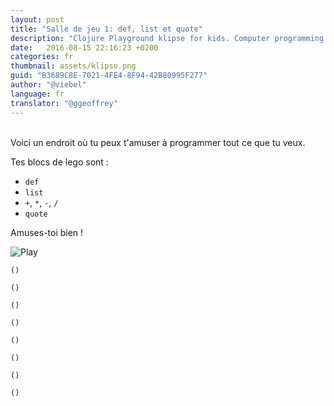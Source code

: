 ```yaml
---
layout: post
title: "Salle de jeu 1: def, list et quote"
description: "Clojure Playground klipse for kids. Computer programming course"
date:   2016-08-15 22:16:23 +0200
categories: fr
thumbnail: assets/klipse.png
guid: "B3689C8E-7021-4FE4-8F94-42B80995F277"
author: "@viebel"
language: fr
translator: "@ggeoffrey"
---
```



<br/>
<!-- Here is it the place for you to build whatever you want. -->
Voici un endroit où tu peux t'amuser à programmer tout ce que tu veux.

<br/>
<!-- Here is it the place for you to build whatever you want. -->
<!-- Here is it the place for you to build whatever you want. -->

<!-- Your lego blocks are: -->
Tes blocs de lego sont :

- `def`
- `list`
- `+`, `*`, `-`, `/`
- `quote`

<!-- Enjoy! -->
Amuses-toi bien !

![Play](/assets/images/playground_sanbox.jpg)

~~~klipse
()
~~~

~~~klipse
()
~~~

~~~klipse
()
~~~

~~~klipse
()
~~~

~~~klipse
()
~~~

~~~klipse
()
~~~

~~~klipse
()
~~~

~~~klipse
()
~~~
